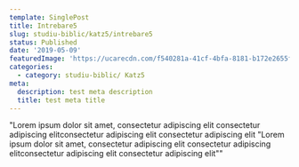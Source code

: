```yaml
---
template: SinglePost
title: Intrebare5
slug: studiu-biblic/katz5/intrebare5
status: Published
date: '2019-05-09'
featuredImage: 'https://ucarecdn.com/f540281a-41cf-4bfa-8181-b172e2655fba/-/crop/1632x1777/0,672/-/preview/'
categories:
  - category: studiu-biblic/ Katz5
meta:
  description: test meta description
  title: test meta title
---
```


"Lorem ipsum dolor sit amet, consectetur adipiscing elit  consectetur adipiscing elitconsectetur adipiscing elit consectetur adipiscing elit "Lorem ipsum dolor sit amet, consectetur adipiscing elit  consectetur adipiscing elitconsectetur adipiscing elit consectetur adipiscing elit""
